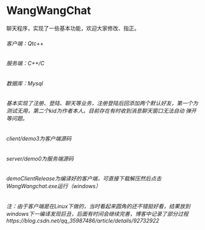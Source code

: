 # WangWangChat
聊天程序，实现了一些基本功能，欢迎大家修改、指正。
###### 客户端：Qtc++
###### 服务端：C++/C
###### 数据库：Mysql
###### 基本实现了注册、登陆、聊天等业务，注册登陆后回添加两个默认好友，第一个为测试无用，第二个kid为作者本人。目前存在有时收到消息聊天窗口无法自动 弹开等问题。
###### client/demo3为客户端源码
###### server/demo0为服务端源码
###### demoClientRelease为编译好的客户端，可直接下载解压然后点击WangWangchat.exe运行（windows）
###### 注：由于客户端是在Linux下做的，当时看起来圆角的还不错挺好看，结果放到windows下一编译发现巨丑，后面有时间会继续完善，博客中记录了部分过程https://blog.csdn.net/qq_35987486/article/details/92732922

